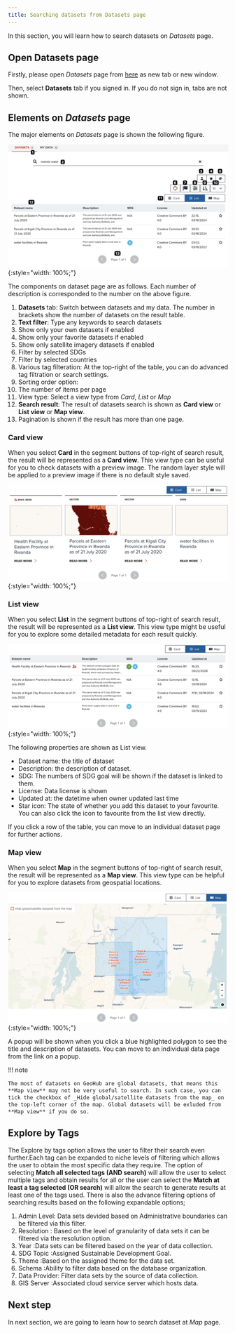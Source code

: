 ```yaml
---
title: Searching datasets from Datasets page
---
```


In this section, you will learn how to search datasets on _Datasets_ page.

## Open Datasets page

Firstly, please open _Datasets_ page from [here](https://geohub.data.undp.org/data) as new tab or new window.

Then, select **Datasets** tab if you signed in. If you do not sign in, tabs are not shown.

## Elements on _Datasets_ page

The major elements on _Datasets_ page is shown the following figure.

![Elements on Datasets page](../assets/data/search_table_1.png){:style="width: 100%;"}

The components on dataset page are as follows. Each number of description is corresponded to the number on the above figure.

1. **Datasets** tab: Switch between datasets and my data. The number in brackets show the number of datasets on the result table.
2. **Text filter**: Type any keywords to search datasets
3. Show only your own datasets if enabled
4. Show only your favorite datasets if enabled
5. Show only satellite imagery datasets if enabled
6. Filter by selected SDGs
7. Filter by selected countries
8. Various tag filteration: At the top-right of the table, you can do advanced tag filtration or search settings.
9. Sorting order option:
10. The number of items per page
11. View type: Select a view type from _Card_, _List_ or _Map_
12. **Search result**: The result of datasets search is shown as **Card view** or **List view** or **Map view**.
13. Pagination is shown if the result has more than one page.

### Card view

When you select **Card** in the segment buttons of top-right of search result, the result will be represented as a **Card view**. Thie view type can be useful for you to check datasets with a preview image. The random layer style will be applied to a preview image if there is no default style saved.

![Card view search](../assets/data/search_table_2.png){:style="width: 100%;"}

### List view

When you select **List** in the segment buttons of top-right of search result, the result will be represented as a **List view**. This view type might be useful for you to explore some detailed metadata for each result quickly.

![List view search](../assets/data/search_table_3.png){:style="width: 100%;"}

The following properties are shown as List view.

- Dataset name: the title of dataset
- Description: the description of dataset.
- SDG: The numbers of SDG goal will be shown if the dataset is linked to them.
- License: Data license is shown
- Updated at: the datetime when owner updated last time
- Star icon: The state of whether you add this dataset to your favourite. You can also click the icon to favourite from the list view directly.

If you click a row of the table, you can move to an individual dataset page for further actions.

### Map view

When you select **Map** in the segment buttons of top-right of search result, the result will be represented as a **Map view**. This view type can be helpful for you to explore datasets from geospatial locations.

![Map view search](../assets/data/search_table_4.png){:style="width: 100%;"}

A popup will be shown when you click a blue highlighted polygon to see the title and description of datasets. You can move to an individual data page from the link on a popup.

!!! note

    The most of datasets on GeoHub are global datasets, that means this **Map view** may not be very useful to search. In such case, you can tick the checkbox of _Hide global/satellite datasets from the map_ on the top-left corner of the map. Global datasets will be exluded from **Map view** if you do so.

## Explore by Tags

The Explore by tags option allows the user to filter their search even further.Each tag can be expanded to niche levels of filtering which allows the user to obtain the most specific data they require.
The option of selecting **Match all selected tags (AND search)** will allow the user to select multiple tags and obtain results for all or the user can select the **Match at least a tag selected (OR search)** will allow the search to generate results at least one of the tags used.
There is also the advance filtering options of searching results based on the following expandable options;

1. Admin Level: Data sets devided based on Administrative boundaries can be filtered via this filter.
2. Resolution : Based on the level of granularity of data sets it can be filtered via the resolution option.
3. Year :Data sets can be filtered based on the year of data collection.
4. SDG Topic :Assigned Sustainable Development Goal.
5. Theme :Based on the assigned theme for the data set.
6. Schema :Ability to filter data based on the database organization.
7. Data Provider: Filter data sets by the source of data collection.
8. GIS Server :Associated cloud service server which hosts data.

## Next step

In next section, we are going to learn how to search dataset at _Map_ page.

